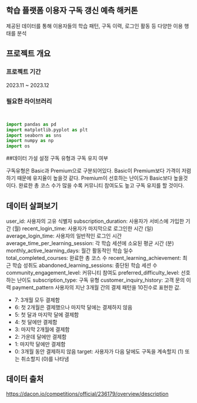 ## 학습 플랫폼 이용자 구독 갱신 예측 해커톤
제공된 데이터를 통해 이용자들의 학습 패턴, 구독 이력, 로그인 활동 등 다양한 이용 행태를 분석

## 프로젝트 개요

### 프로젝트 기간

2023.11 ~ 2023.12

### 필요한 라이브러리
``` python


import pandas as pd
import matplotlib.pyplot as plt
import seaborn as sns
import numpy as np
import os

```


##데이터 가설 설정
구독 유형과 구독 유지 여부
 
구독유형은 Basic과 Premium으로 구분되어있다.
Basic이 Premium보다 가격이 저렴하기 때문에 유지율이 높을것 같다.
Premium이 선호하는 난이도가 Basic보다 높을것이다.
완료한 총 코스 수가 많을 수록 커뮤니티 참여도도 높고 구독 유지를 할 것이다.
 
## 데이터 살펴보기
user_id: 사용자의 고유 식별자
subscription_duration: 사용자가 서비스에 가입한 기간 (월)
recent_login_time: 사용자가 마지막으로 로그인한 시간 (일)
average_login_time: 사용자의 일반적인 로그인 시간
average_time_per_learning_session: 각 학습 세션에 소요된 평균 시간 (분)
monthly_active_learning_days: 월간 활동적인 학습 일수
total_completed_courses: 완료한 총 코스 수
recent_learning_achievement: 최근 학습 성취도
abandoned_learning_sessions: 중단된 학습 세션 수
community_engagement_level: 커뮤니티 참여도
preferred_difficulty_level: 선호하는 난이도
subscription_type: 구독 유형
customer_inquiry_history: 고객 문의 이력
payment_pattern
  사용자의 지난 3개월 간의 결제 패턴을 10진수로 표현한 값.
  - 7: 3개월 모두 결제함
  - 6: 첫 2개월은 결제했으나 마지막 달에는 결제하지 않음
  - 5: 첫 달과 마지막 달에 결제함
  - 4: 첫 달에만 결제함
  - 3: 마지막 2개월에 결제함
  - 2: 가운데 달에만 결제함
  - 1: 마지막 달에만 결제함
  - 0: 3개월 동안 결제하지 않음
target: 사용자가 다음 달에도 구독을 계속할지 (1) 또는 취소할지 (0)를 나타냄
## 데이터 출처
https://dacon.io/competitions/official/236179/overview/description


